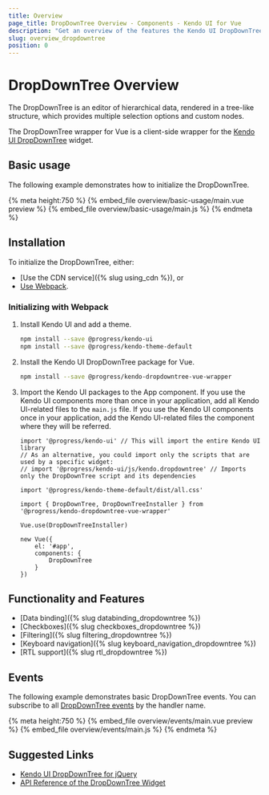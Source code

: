 ```yaml
---
title: Overview
page_title: DropDownTree Overview - Components - Kendo UI for Vue
description: "Get an overview of the features the Kendo UI DropDownTree wrapper for Vue delivers and use the component in Vue projects."
slug: overview_dropdowntree
position: 0
---
```


# DropDownTree Overview

The DropDownTree is an editor of hierarchical data, rendered in a tree-like structure, which provides multiple selection options and custom nodes.

The DropDownTree wrapper for Vue is a client-side wrapper for the [Kendo UI DropDownTree](https://docs.telerik.com/kendo-ui/api/javascript/ui/dropdowntree) widget.

<div data-component="StartFreeTrialSection"></div>

## Basic usage

The following example demonstrates how to initialize the DropDownTree.

{% meta height:750 %}
{% embed_file overview/basic-usage/main.vue preview %}
{% embed_file overview/basic-usage/main.js %}
{% endmeta %}

## Installation

To initialize the DropDownTree, either:

* [Use the CDN service]({% slug using_cdn %}), or
* [Use Webpack](#toc-initializing-with-webpack).

### Initializing with Webpack

1. Install Kendo UI and add a theme.

    ```sh
    npm install --save @progress/kendo-ui
    npm install --save @progress/kendo-theme-default
    ```

1. Install the Kendo UI DropDownTree package for Vue.

    ```sh
    npm install --save @progress/kendo-dropdowntree-vue-wrapper
    ```

1. Import the Kendo UI packages to the App component. If you use the Kendo UI components more than once in your application, add all Kendo UI-related files to the `main.js` file. If you use the Kendo UI components once in your application, add the Kendo UI-related files the component where they will be referred.

    ```js-no-run
    import '@progress/kendo-ui' // This will import the entire Kendo UI library
    // As an alternative, you could import only the scripts that are used by a specific widget:
    // import '@progress/kendo-ui/js/kendo.dropdowntree' // Imports only the DropDownTree script and its dependencies

    import '@progress/kendo-theme-default/dist/all.css'

    import { DropDownTree, DropDownTreeInstaller } from '@progress/kendo-dropdowntree-vue-wrapper'

    Vue.use(DropDownTreeInstaller)

    new Vue({
        el: '#app',
        components: {
            DropDownTree
        }
    })
    ```

## Functionality and Features

* [Data binding]({% slug databinding_dropdowntree %})
* [Checkboxes]({% slug checkboxes_dropdowntree %})
* [Filtering]({% slug filtering_dropdowntree %})
* [Keyboard navigation]({% slug keyboard_navigation_dropdowntree %})
* [RTL support]({% slug rtl_dropdowntree %})

## Events

The following example demonstrates basic DropDownTree events. You can subscribe to all [DropDownTree events](https://docs.telerik.com/kendo-ui/api/javascript/ui/dropdowntree#events) by the handler name.

{% meta height:750 %}
{% embed_file overview/events/main.vue preview %}
{% embed_file overview/events/main.js %}
{% endmeta %}

## Suggested Links

* [Kendo UI DropDownTree for jQuery](https://docs.telerik.com/kendo-ui/controls/editors/dropdowntree/overview)
* [API Reference of the DropDownTree Widget](https://docs.telerik.com/kendo-ui/api/javascript/ui/dropdowntree)
